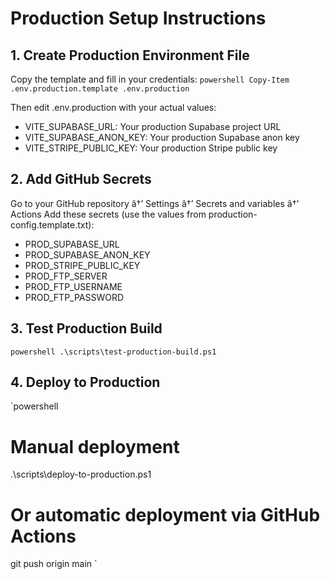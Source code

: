 ﻿# Production Setup Instructions

## 1. Create Production Environment File
Copy the template and fill in your credentials:
`powershell
Copy-Item .env.production.template .env.production
`

Then edit .env.production with your actual values:
- VITE_SUPABASE_URL: Your production Supabase project URL
- VITE_SUPABASE_ANON_KEY: Your production Supabase anon key
- VITE_STRIPE_PUBLIC_KEY: Your production Stripe public key

## 2. Add GitHub Secrets
Go to your GitHub repository â†’ Settings â†’ Secrets and variables â†’ Actions
Add these secrets (use the values from production-config.template.txt):
- PROD_SUPABASE_URL
- PROD_SUPABASE_ANON_KEY
- PROD_STRIPE_PUBLIC_KEY
- PROD_FTP_SERVER
- PROD_FTP_USERNAME
- PROD_FTP_PASSWORD

## 3. Test Production Build
`powershell
.\scripts\test-production-build.ps1
`

## 4. Deploy to Production
`powershell
# Manual deployment
.\scripts\deploy-to-production.ps1

# Or automatic deployment via GitHub Actions
git push origin main
`
